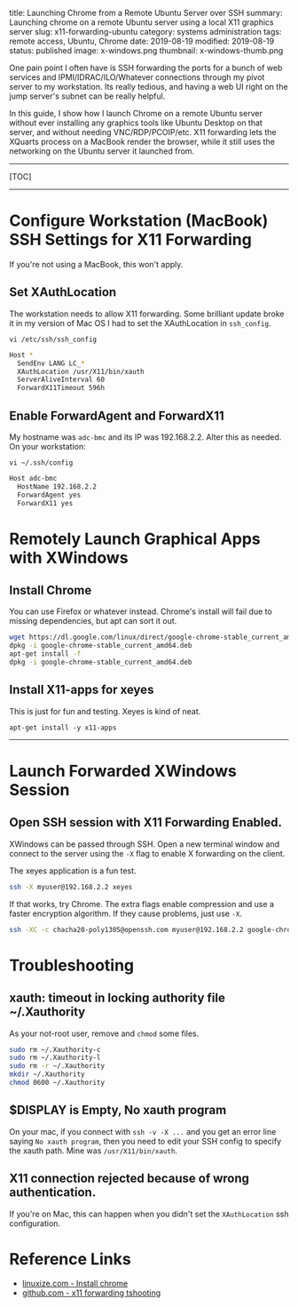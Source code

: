 title: Launching Chrome from a Remote Ubuntu Server over SSH
summary: Launching chrome on a remote Ubuntu server using a local X11 graphics server
slug: x11-forwarding-ubuntu
category: systems administration
tags: remote access, Ubuntu, Chrome
date: 2019-08-19
modified: 2019-08-19
status: published
image: x-windows.png
thumbnail: x-windows-thumb.png


One pain point I often have is SSH forwarding the ports for a bunch of web
services and IPMI/IDRAC/ILO/Whatever connections through my pivot server to my
workstation. Its really tedious, and having a web UI right on the jump server's
subnet can be really helpful.

In this guide, I show how I launch Chrome on a remote Ubuntu server without
ever installing any graphics tools like Ubuntu Desktop on that server, and
without needing VNC/RDP/PCOIP/etc. X11 forwarding lets the XQuarts process on
a MacBook render the browser, while it still uses the networking on the Ubuntu
server it launched from.


---

[TOC]

---


# Configure Workstation (MacBook) SSH Settings for X11 Forwarding
If you're not using a MacBook, this won't apply.


## Set XAuthLocation
The workstation needs to allow X11 forwarding. Some brilliant update broke it
in my version of Mac OS I had to set the XAuthLocation in `ssh_config`.

`vi /etc/ssh/ssh_config`

```bash
Host *
  SendEnv LANG LC_*
  XAuthLocation /usr/X11/bin/xauth
  ServerAliveInterval 60
  ForwardX11Timeout 596h
```


## Enable ForwardAgent and ForwardX11

My hostname was `adc-bmc` and its IP was 192.168.2.2. Alter this as needed.
On your workstation:

`vi ~/.ssh/config`

```bash
Host adc-bmc
  HostName 192.168.2.2
  ForwardAgent yes
  ForwardX11 yes
```


# Remotely Launch Graphical Apps with XWindows

## Install Chrome

You can use Firefox or whatever instead. Chrome's install will fail due to
missing dependencies, but apt can sort it out.

```bash
wget https://dl.google.com/linux/direct/google-chrome-stable_current_amd64.deb
dpkg -i google-chrome-stable_current_amd64.deb
apt-get install -f
dpkg -i google-chrome-stable_current_amd64.deb
```

## Install X11-apps for xeyes

This is just for fun and testing. Xeyes is kind of neat.

```
apt-get install -y x11-apps
```


---


# Launch Forwarded XWindows Session

## Open SSH session with X11 Forwarding Enabled.

XWindows can be passed through SSH. Open a new terminal window and connect to
the server using the `-X` flag to enable X forwarding on the client.

The xeyes application is a fun test.

```bash
ssh -X myuser@192.168.2.2 xeyes
```

If that works, try Chrome. The extra flags enable compression and use a faster
encryption algorithm. If they cause problems, just use `-X`.

```bash
ssh -XC -c chacha20-poly1305@openssh.com myuser@192.168.2.2 google-chrome
```



# Troubleshooting
## xauth:  timeout in locking authority file ~/.Xauthority

As your not-root user, remove and `chmod` some files.

```bash
sudo rm ~/.Xauthority-c
sudo rm ~/.Xauthority-l
sudo rm -r ~/.Xauthority
mkdir ~/.Xauthority
chmod 0600 ~/.Xauthority
```


## $DISPLAY is Empty, No xauth program
On your mac, if you connect with `ssh -v -X ...` and you get an error line
saying `No xauth program`, then you need to edit your SSH config to specify
the xauth path. Mine was `/usr/X11/bin/xauth`.


## X11 connection rejected because of wrong authentication.
If you're on Mac, this can happen when you didn't set the `XAuthLocation` ssh
configuration.


# Reference Links
- [linuxize.com - Install chrome](https://linuxize.com/post/how-to-install-google-chrome-web-browser-on-ubuntu-18-04/)
- [github.com - x11 forwarding tshooting](https://github.com/dnschneid/crouton/issues/2676)
